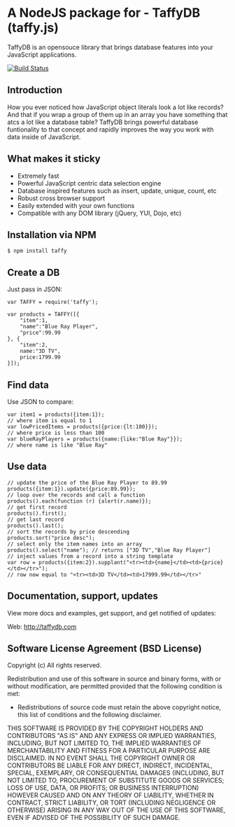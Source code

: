 # A NodeJS package for - TaffyDB (taffy.js)

TaffyDB is an opensouce library that brings database features into your JavaScript applications.

[![Build Status](https://secure.travis-ci.org/piscis/taffydb-node.png)](http://travis-ci.org/piscis/taffydb-node)

## Introduction

How you ever noticed how JavaScript object literals look a lot like records? And that if you wrap a group of them up in an array you have something that atcs a lot like a database table? TaffyDB brings powerful database funtionality to that concept and rapidly improves the way you work with data inside of JavaScript.

## What makes it sticky

 - Extremely fast
 - Powerful JavaScript centric data selection engine
 - Database inspired features such as insert, update, unique, count, etc
 - Robust cross browser support
 - Easily extended with your own functions
 - Compatible with any DOM library (jQuery, YUI, Dojo, etc)

## Installation via NPM

    $ npm install taffy


## Create a DB

Just pass in JSON:

    var TAFFY = require('taffy');

    var products = TAFFY([{
        "item":1,
        "name":"Blue Ray Player",
        "price":99.99
    }, {
        "item":2,
        name:"3D TV",
        price:1799.99
    }]);


## Find data

Use JSON to compare:

    var item1 = products({item:1});
    // where item is equal to 1
    var lowPricedItems = products({price:{lt:100}});
    // where price is less than 100
    var blueRayPlayers = products({name:{like:"Blue Ray"}});
    // where name is like "Blue Ray"

## Use data

    // update the price of the Blue Ray Player to 89.99
    products({item:1}).update({price:89.99});
    // loop over the records and call a function
    products().each(function (r) {alert(r.name)});
    // get first record
    products().first();
    // get last record
    products().last();
    // sort the records by price descending
    products.sort("price desc");
    // select only the item names into an array
    products().select("name"); // returns ["3D TV","Blue Ray Player"]
    // inject values from a record into a string template
    var row = products({item:2}).supplant("<tr><td>{name}</td><td>{price}</td></tr>");
    // row now equal to "<tr><td>3D TV</td><td>17999.99</td></tr>"

## Documentation, support, updates

View more docs and examples, get support, and get notified of updates:

Web: http://taffydb.com

## Software License Agreement (BSD License)
Copyright (c)
All rights reserved.


Redistribution and use of this software in source and binary forms, with or without modification, are permitted provided that the following condition is met:

* Redistributions of source code must retain the above copyright notice, this list of conditions and the following disclaimer.

THIS SOFTWARE IS PROVIDED BY THE COPYRIGHT HOLDERS AND CONTRIBUTORS "AS IS" AND ANY EXPRESS OR IMPLIED WARRANTIES, INCLUDING, BUT NOT LIMITED TO, THE IMPLIED WARRANTIES OF MERCHANTABILITY AND FITNESS FOR A PARTICULAR PURPOSE ARE DISCLAIMED. IN NO EVENT SHALL THE COPYRIGHT OWNER OR CONTRIBUTORS BE LIABLE FOR ANY DIRECT, INDIRECT, INCIDENTAL, SPECIAL, EXEMPLARY, OR CONSEQUENTIAL DAMAGES (INCLUDING, BUT NOT LIMITED TO, PROCUREMENT OF SUBSTITUTE GOODS OR SERVICES; LOSS OF USE, DATA, OR PROFITS; OR BUSINESS INTERRUPTION) HOWEVER CAUSED AND ON ANY THEORY OF LIABILITY, WHETHER IN CONTRACT, STRICT LIABILITY, OR TORT (INCLUDING NEGLIGENCE OR OTHERWISE) ARISING IN ANY WAY OUT OF THE USE OF THIS SOFTWARE, EVEN IF ADVISED OF THE POSSIBILITY OF SUCH DAMAGE.